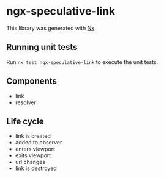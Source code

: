 # ngx-speculative-link

This library was generated with [Nx](https://nx.dev).

## Running unit tests

Run `nx test ngx-speculative-link` to execute the unit tests.


## Components

- link
- resolver


## Life cycle

- link is created
- added to observer
- enters viewport
- exits viewport
- url changes
- link is destroyed
